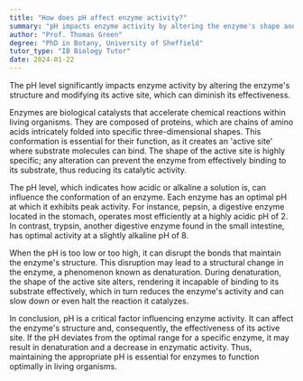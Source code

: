 ```yaml
---
title: "How does pH affect enzyme activity?"
summary: "pH impacts enzyme activity by altering the enzyme's shape and active site, which can diminish its effectiveness."
author: "Prof. Thomas Green"
degree: "PhD in Botany, University of Sheffield"
tutor_type: "IB Biology Tutor"
date: 2024-01-22
---
```


The pH level significantly impacts enzyme activity by altering the enzyme's structure and modifying its active site, which can diminish its effectiveness.

Enzymes are biological catalysts that accelerate chemical reactions within living organisms. They are composed of proteins, which are chains of amino acids intricately folded into specific three-dimensional shapes. This conformation is essential for their function, as it creates an 'active site' where substrate molecules can bind. The shape of the active site is highly specific; any alteration can prevent the enzyme from effectively binding to its substrate, thus reducing its catalytic activity.

The pH level, which indicates how acidic or alkaline a solution is, can influence the conformation of an enzyme. Each enzyme has an optimal pH at which it exhibits peak activity. For instance, pepsin, a digestive enzyme located in the stomach, operates most efficiently at a highly acidic pH of $2$. In contrast, trypsin, another digestive enzyme found in the small intestine, has optimal activity at a slightly alkaline pH of $8$.

When the pH is too low or too high, it can disrupt the bonds that maintain the enzyme's structure. This disruption may lead to a structural change in the enzyme, a phenomenon known as denaturation. During denaturation, the shape of the active site alters, rendering it incapable of binding to its substrate effectively, which in turn reduces the enzyme's activity and can slow down or even halt the reaction it catalyzes.

In conclusion, pH is a critical factor influencing enzyme activity. It can affect the enzyme's structure and, consequently, the effectiveness of its active site. If the pH deviates from the optimal range for a specific enzyme, it may result in denaturation and a decrease in enzymatic activity. Thus, maintaining the appropriate pH is essential for enzymes to function optimally in living organisms.
    